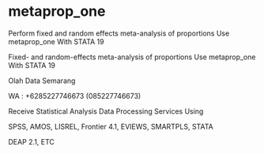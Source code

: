 # metaprop_one
Perform fixed and random effects meta-analysis of proportions Use metaprop_one With STATA 19

Fixed- and random-effects meta-analysis of proportions Use metaprop_one With STATA 19

Olah Data Semarang

WA : +6285227746673 (085227746673)

Receive Statistical Analysis Data Processing Services Using

SPSS, AMOS, LISREL, Frontier 4.1, EVIEWS, SMARTPLS, STATA

DEAP 2.1, ETC
